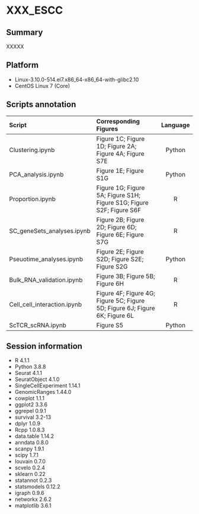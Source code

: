 # XXX_ESCC

## Summary
XXXXX


## Platform
* Linux-3.10.0-514.el7.x86_64-x86_64-with-glibc2.10
* CentOS Linux 7 (Core)

## Scripts annotation

| Script   | Corresponding Figures  |  Language |
|:----------|:-------------|:------:|
| Clustering.ipynb | Figure 1C; Figure 1D; Figure 2A; Figure 4A; Figure S7E | Python |
| PCA_analysis.ipynb | Figure 1E; Figure S1G | Python |
| Proportion.ipynb | Figure 1G; Figure 5A; Figure S1H; Figure S1G; Figure S2F; Figure S6F | R |
| SC_geneSets_analyses.ipynb | Figure 2B; Figure 2D; Figure 6D; Figure 6E; Figure S7G | R |
| Pseuotime_analyses.ipynb | Figure 2E; Figure S2D; Figure S2E; Figure S2G| Python |
| Bulk_RNA_validation.ipynb | Figure 3B; Figure 5B; Figure 6H | R |
| Cell_cell_interaction.ipynb | Figure 4F; Figure 4G; Figure 5C; Figure 5D; Figure 6J; Figure 6K; Figure 6L | R |
| ScTCR_scRNA.ipynb | Figure S5 | Python |


## Session information
* R 4.1.1
* Python 3.8.8
* Seurat 4.1.1
* SeuratObject 4.1.0
* SingleCellExperiment 1.14.1
* GenomicRanges 1.44.0
* cowplot 1.1.1
* ggplot2 3.3.6
* ggrepel 0.9.1
* survival 3.2-13
* dplyr 1.0.9
* Rcpp 1.0.8.3
* data.table 1.14.2
* anndata 0.8.0
* scanpy 1.9.1
* scipy 1.7.1
* louvain 0.7.0
* scvelo 0.2.4
* sklearn 0.22
* statannot 0.2.3
* statsmodels 0.12.2
* igraph 0.9.6
* networkx 2.6.2
* matplotlib 3.6.1





